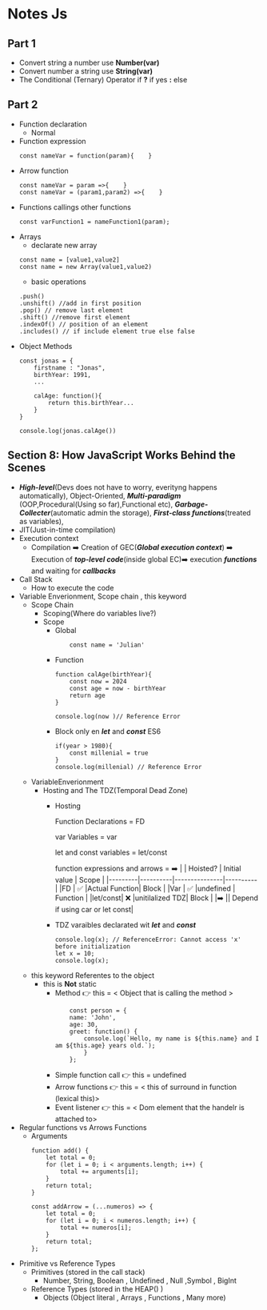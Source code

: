 # Notes Js
## Part 1 
- Convert string a number use **Number(var)**
- Convert number a string use **String(var)**
- The Conditional (Ternary) Operator if **?** if yes **:** else
## Part 2
- Function declaration
    - Normal
- Function expression
    ```
    const nameVar = function(param){    }
    ```
- Arrow function
    ```
    const nameVar = param =>{    }
    const nameVar = (param1,param2) =>{    }
    ```
- Functions callings other functions
    ```
    const varFunction1 = nameFunction1(param);
    ```
- Arrays
    - declarate new array 
    ```
    const name = [value1,value2]
    const name = new Array(value1,value2)
    ```
    - basic operations
    ```
    .push()
    .unshift() //add in first position
    .pop() // remove last element
    .shift() //remove first element 
    .indexOf() // position of an element
    .includes() // if include element true else false
    ```
- Object Methods
    ```
    const jonas = {
        firstname : "Jonas",
        birthYear: 1991,
        ...

        calAge: function(){
            return this.birthYear...
        }
    }

    console.log(jonas.calAge())
    ```
## Section 8: How JavaScript Works Behind the Scenes
- ***High-level***(Devs does not have to worry, everityng happens automatically), Object-Oriented, ***Multi-paradigm*** (OOP,Procedural(Using so far),Functional etc), ***Garbage-Collecter***(automatic admin the storage), ***First-class functions***(treated as variables),
- JIT(Just-in-time compilation) 
- Execution context
    - Compilation ➡️ Creation of GEC(***Global execution context***) ➡️ Execution of ***top-level code***(inside global EC)➡️ execution ***functions*** and waiting for ***callbacks***
- Call Stack
    - How to execute the code
- Variable Enverionment, Scope chain , this keyword
    - Scope Chain
        - Scoping(Where do variables live?)
        - Scope 
            - Global
                ```
                    const name = 'Julian'
                ```
            - Function
                ```
                function calAge(birthYear){
                    const now = 2024
                    const age = now - birthYear
                    return age
                }

                console.log(now )// Reference Error
                ```
            - Block only en ***let*** and ***const*** ES6
                ```
                if(year > 1980){
                    const millenial = true
                }
                console.log(millenial) // Reference Error
                ```
    - VariableEnverionment
        - Hosting and The TDZ(Temporal Dead Zone) 
            - Hosting 

                Function Declarations = FD

                var Variables = var

                let and const variables = let/const

                function expressions and arrows = ➡️
                |         | Hoisted? | Initial value | Scope |
                |---------|----------|---------------|----------|
                |FD       | ✅       |Actual Function| Block   |
                |Var      | ✅       |undefined     | Function |
                |let/const| ❌       |unitilalized TDZ| Block  |
                |➡️       || Depend if using car or let const|
            - TDZ varaibles declarated wit ***let*** and ***const***

                ```
                console.log(x); // ReferenceError: Cannot access 'x' before initialization
                let x = 10;
                console.log(x);
                ```
    - this keyword Referentes to the object
        - this is **Not** static 
            - Method 👉 this = < Object that is calling the method > 
                ```
                    const person = {
                    name: 'John',
                    age: 30,
                    greet: function() {
                        console.log(`Hello, my name is ${this.name} and I am ${this.age} years old.`);
                        }
                    };
                ```
            - Simple function call 👉 this = undefined
            - Arrow functions  👉 this = < this of surround in function (lexical this)>
            - Event listener 👉 this = < Dom element that the handelr is attached to> 
- Regular functions vs Arrows Functions
    - Arguments
        ```
        function add() {
            let total = 0;
            for (let i = 0; i < arguments.length; i++) {
                total += arguments[i];
            }
            return total;
        }

        const addArrow = (...numeros) => {
            let total = 0;
            for (let i = 0; i < numeros.length; i++) {
                total += numeros[i];
            }
            return total;
        };
        ```
- Primitive vs Reference Types
    - Primitives (stored in the call stack)
      - Number, String, Boolean , Undefined , Null ,Symbol , BigInt
    - Reference Types (stored in the HEAP() )
      - Objects (Object literal , Arrays , Functions , Many more)


